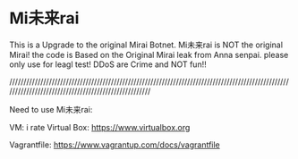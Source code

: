 # Mi未来rai

This is a Upgrade to the original Mirai Botnet. Mi未来rai is NOT the original Mirai! the code is Based on the Original Mirai leak from Anna senpai.
please only use for leagl test! DDoS are Crime and NOT fun!!

/////////////////////////////////////////////////////////////////////////////////////////////////////////////////////////////////////////////////////

Need to use Mi未来rai:

VM:
i rate Virtual Box: https://www.virtualbox.org


Vagrantfile:
https://www.vagrantup.com/docs/vagrantfile
